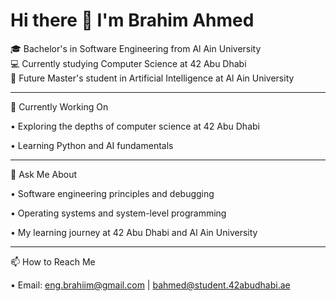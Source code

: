 # Hi there 👋 I'm Brahim Ahmed

🎓 Bachelor's in Software Engineering from Al Ain University  
💻 Currently studying Computer Science at 42 Abu Dhabi  
🎯 Future Master's student in Artificial Intelligence at Al Ain University

----

🔭 Currently Working On

• Exploring the depths of computer science at 42 Abu Dhabi

• Learning Python and AI fundamentals

----

💬 Ask Me About

• Software engineering principles and debugging

• Operating systems and system-level programming

• My learning journey at 42 Abu Dhabi and Al Ain University

----

📫 How to Reach Me

• Email:  eng.brahiim@gmail.com | bahmed@student.42abudhabi.ae
